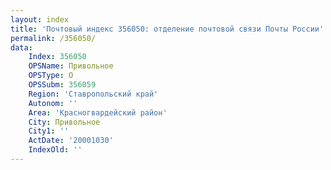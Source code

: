 ```yaml
---
layout: index
title: 'Почтовый индекс 356050: отделение почтовой связи Почты России'
permalink: /356050/
data:
    Index: 356050
    OPSName: Привольное
    OPSType: О
    OPSSubm: 356059
    Region: 'Ставропольский край'
    Autonom: ''
    Area: 'Красногвардейский район'
    City: Привольное
    City1: ''
    ActDate: '20001030'
    IndexOld: ''
---
```


